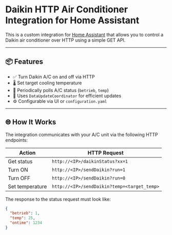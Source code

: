 # Daikin HTTP Air Conditioner Integration for Home Assistant

This is a custom integration for [Home Assistant](https://www.home-assistant.io/) that allows you to control a Daikin air conditioner over HTTP using a simple GET API.

---

## 📦 Features

- ✅ Turn Daikin A/C on and off via HTTP
- 🌡️ Set target cooling temperature
- 🔁 Periodically polls A/C status (`betrieb`, `temp`)
- 🧠 Uses `DataUpdateCoordinator` for efficient updates
- ⚙️ Configurable via UI or `configuration.yaml`

---

## 🌐 How It Works

The integration communicates with your A/C unit via the following HTTP endpoints:

| Action              | HTTP Request                                       |
|---------------------|----------------------------------------------------|
| Get status          | `http://<IP>/daikinStatus?xx=1`                    |
| Turn ON             | `http://<IP>/sendDaikin?run=1`                     |
| Turn OFF            | `http://<IP>/sendDaikin?run=0`                     |
| Set temperature     | `http://<IP>/sendDaikin?temp=<target_temp>`        |

The response to the status request must look like:

```json
{
  "betrieb": 1,
  "temp": 25,
  "ontime": 1234
}
